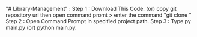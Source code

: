 "# Library-Management" :
Step 1 : Download This Code. (or) copy git repository url then open command promt > enter the command "git clone <paste the url>"
Step 2 : Open Command Prompt in specified project path.
Step 3 : Type py main.py (or) python main.py.
